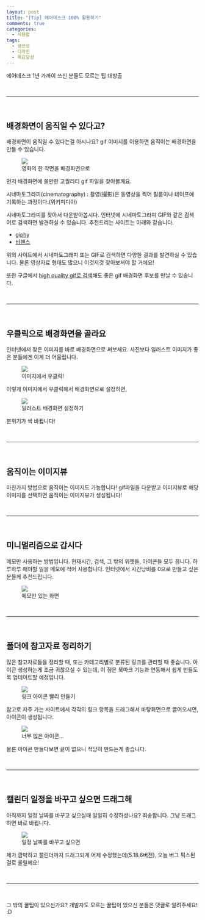 ```yaml
---
layout: post
title: "[Tip] 에어데스크 100% 활용하기"
comments: true
categories:
  - 사용법
tags:
  - 생산성
  - 디자인
  - 목표달성
---
```


에어데스크 1년 가까이 쓰신 분들도 모르는 팁 대방출

<br>
<hr>
<br>

## 배경화면이 움직일 수 있다고?

배경화면이 움직일 수 있다는걸 아시나요? gif 이미지를 이용하면 움직이는 배경화면을 만들 수 있습니다.

<figure>
  <img src="images/post/gif-sample.gif">
  <figcaption>영화의 한 작면을 배경화면으로</figcaption>
</figure>

먼저 배경화면에 쓸만한 고퀄리티 gif 파일을 찾아볼께요.

시네마토그라피(cinematography)
:    촬영(撮影)은 동영상을 찍어 필름이나 테이프에 기록하는 과정이다.(위키피디아)

시네마토그라피를 찾아서 다운받아봅시다. 인터넷에 시네마토그라피 GIF와 같은 검색어로 검색하면 발견하실 수 있습니다. 추천드리는 사이트는 아래와 같습니다.

* [giphy](https://giphy.com/)
* [비핸스](https://www.behance.net/)

위의 사이트에서 시네마토그래피 또는 GIF로 검색하면 다양한 결과를 발견하실 수 있습니다. 물론 영상자료 형태도 많으니 이것저것 찾아보셔야 할 거에요!

또한 구글에서 [high quality gif로 검색](https://www.google.co.kr/search?q=high+quality+gif&source=lnms&tbm=isch&sa=X&ved=0ahUKEwjA9ZeKjdjcAhUEU7wKHfTLBmoQ_AUICigB&biw=1536&bih=759#imgrc=_)해도 좋은 gif 배경화면 후보를 만날 수 있습니다.

<br>
<hr>
<br>

## 우클릭으로 배경화면을 골라요

인터넷에서 찾은 이미지를 바로 배경화면으로 써보세요. 사진보다 일러스트 이미지가 좋은 분들에겐 이게 더 어울립니다.

<figure>
  <img src="images/post/right-click.jpg">
  <figcaption>이미지에서 우클릭!</figcaption>
</figure>

이렇게 이미지에서 우클릭해서 배경화면으로 설정하면,

<figure>
  <img src="images/post/right-background.jpg">
  <figcaption>일러스트 배경화면 설정하기</figcaption>
</figure>

분위기가 싹 바뀝니다!

<br>
<hr>
<br>

## 움직이는 이미지뷰

마찬가지 방법으로 움직이는 이미지도 가능합니다! gif파일을 다운받고 이미지뷰로 해당 이미지를 선택하면 움직이는 이미지뷰가 생성됩니다!

<br>
<hr>
<br>

## 미니멀리즘으로 갑시다

메모만 사용하는 방법입니다. 현재시간, 검색, 그 밖의 위젯들, 아이콘들 모두 끕니다. 하루하루 해야할 일을 메모에 적어 사용합니다. 인터넷에서 시간낭비를 0으로 만들고 싶은 분들께 추천드립니다.

<figure>
  <img src="images/post/minimal.jpg">
  <figcaption>메모만 있는 화면</figcaption>
</figure>

<br>
<hr>
<br>

## 폴더에 참고자료 정리하기

많은 참고자료들을 정리할 때, 또는 카테고리별로 분류된 링크를 관리할 때 좋습니다. 아이콘 생성하는게 조금 귀찮으실 수 있는데, 이 점은 북마크 기능과 연동해서 쉽게 만들도록 업데이트할 예정입니다.

<figure>
  <img src="images/post/makeicon.jpg">
  <figcaption>링크 아이콘 빨리 만들기</figcaption>
</figure>

참고로 자주 가는 사이트에서 각각의 링크 항목을 드래그해서 바탕화면으로 끌어오시면, 아이콘이 생성됩니다. 

<figure>
  <img src="images/post/dirty-background.jpg">
  <figcaption>너무 많은 아이콘...</figcaption>
</figure>

물론 아이콘 만들다보면 끝이 없으니 적당히 만드는게 좋습니다.

<br>
<hr>
<br>

## 캘린더 일정을 바꾸고 싶으면 드래그해

아직까지 일정 날짜를 바꾸고 싶으실때 일일히 수정하셨나요? 죄송합니다. 그냥 드래그하면 바로 바뀝니다.

<figure>
  <img src="images/post/cal-drag.jpg">
  <figcaption>일정 날짜를 바꾸고 싶으면</figcaption>
</figure>

제가 깜박하고 캘린더까지 드래그되게 어제 수정했는데(5.18.6버전), 오늘 버그 픽스된걸로 올릴께요!

<br>
<hr>
<br>

그 밖의 꿀팁이 있으신가요? 개발자도 모르는 꿀팁이 있으신 분들은 댓글로 알려주세요! :D


